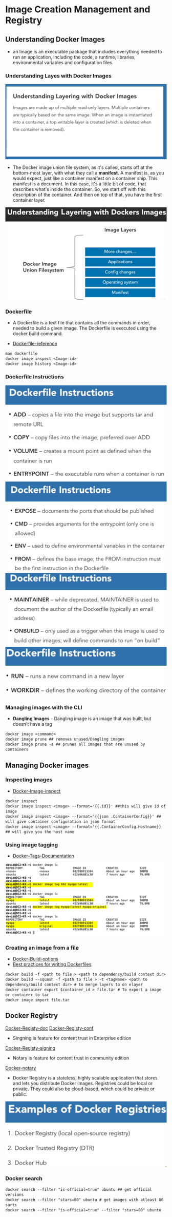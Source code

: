 # Image Creation Management and Registry

## Understanding Docker Images

* an Image is an executable package that includes everything needed to run an application, including the code, a runtime, libraries, environmental variables and configuration files.

### Understanding Layes with Docker Images

![3-ImageCreation-Management-Registry/1.UnderstandLayers.png](3-ImageCreation-Management-Registry/1.UnderstandLayers.png)

* The Docker image union file system, as it's called, starts off at the bottom-most layer, with what they call a **manifest**. A manifest is, as you would expect, just like a container manifest on a container ship. This manifest is a document. In this case, it's a little bit of code, that describes what's inside the container. So, we start off with this description of the container. And then on top of that, you have the first container layer.

![3-ImageCreation-Management-Registry/2.UnderstandLayers.png](3-ImageCreation-Management-Registry/2.UnderstandLayers.png)

### Dockerfile

* A Dockerfile is a text file that contains all the commands in order, needed to build a given image. The Dockerfile is executed using the docker build command.

* [Dockerfile-reference](https://docs.docker.com/engine/reference/builder/) 

```shell
man dockerfile
docker image inspect <Image-id>
docker image history <Image-id>
```

### Dockerfile Instructions

![3-ImageCreation-Management-Registry/3DockerfileInstructions-1.png](3-ImageCreation-Management-Registry/3DockerfileInstructions-1.png)
![3-ImageCreation-Management-Registry/4DockerfileInstructions-2.png](3-ImageCreation-Management-Registry/4DockerfileInstructions-2.png)
![3-ImageCreation-Management-Registry/5DockerfileInstructions-3.png](3-ImageCreation-Management-Registry/5DockerfileInstructions-3.png)
![3-ImageCreation-Management-Registry/6DockerfileInstructions-4.png](3-ImageCreation-Management-Registry/6DockerfileInstructions-4.png)

### Managing images with the CLI

* **Dangling Images** - Dangling image is an image that was built, but doesn't have a tag

```shell
docker image <command>
docker image prune ## removes unused/Dangling images
docker image prune -a ## prunes all images that are unused by containers
```

## Managing Docker images

### Inspecting images

* [Docker-Image-inspect](https://docs.docker.com/engine/reference/commandline/image_inspect/)

```shell
docker inspect
docker image inspect <image> --format='{{.id}}' ##this will give id of image
docker image inspect <image> --format='{{json .ContainerConfig}}' ## will give container configuration in json format
docker image inspect <image> --format='{{.ContainerConfig.Hostname}} ## will give you the host name
```

### Using image tagging

* [Docker-Tags-Documentation](https://docs.docker.com/engine/reference/commandline/tag/)

![3-ImageCreation-Management-Registry/7DockerTagExample.png](3-ImageCreation-Management-Registry/7DockerTagExample.png)

### Creating an image from a file

* [Docker-Build-options](https://docs.docker.com/engine/reference/commandline/build/)
* [Best practices for writing Dockerfiles](https://docs.docker.com/develop/develop-images/dockerfile_best-practices/)
  
```shell
docker build -f <path to file > <path to dependency/build context dir>
docker build --squash -f <path to file > -t <tagName> <path to dependency/build context dir> # to merge layers to on elayer
docker container export $container_id > file.tar # To export a image or container to tar
docker image import file.tar
```

## Docker Registry

[Docker-Registy-doc](https://docs.docker.com/registry/)
[Docker-Registy-conf](https://docs.docker.com/registry/configuration/)

* Singning is feature for content trust in Enterprise edition

[Docker-Registy-signing](https://success.docker.com/article/introduction-to-docker-content-trust)

* Notary is feature for content trust in community edition

[Docker-notary](https://docs.docker.com/notary/getting_started/)

* Docker Registry is a stateless, highly scalable application that stores and lets you distribute Docker images. Registries could be local or private. They could also be cloud-based, which could be private or public.

![3-ImageCreation-Management-Registry/8DockerRegistry.png](3-ImageCreation-Management-Registry/8DockerRegistry.png)

### Docker search
```shell
docker search --filter "is-official=true" ubuntu ## get official versions
docker search --filter "stars=80" ubuntu # get images with atleast 80 sarts
docker search --filter "is-official=true" --filter "stars=80" ubuntu
```